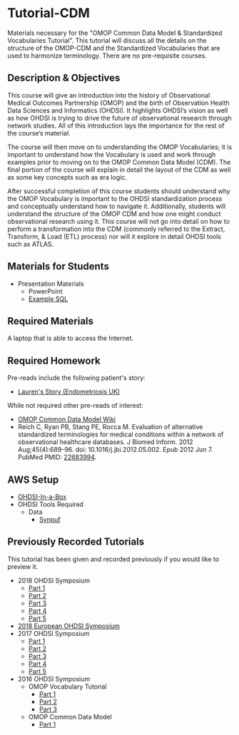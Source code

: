 # Tutorial-CDM
Materials necessary for the "OMOP Common Data Model & Standardized Vocabularies Tutorial".  This tutorial will discuss all the details on the structure of the OMOP-CDM and the Standardized Vocabularies that are used to harmonize terminology. There are no pre-requisite courses.

## Description & Objectives 
This course will give an introduction into the history of Observational Medical Outcomes Partnership (OMOP) and the birth of Observation Health Data Sciences and Informatics (OHDSI). It highlights OHDSI’s vision as well as how OHDSI is trying to drive the future of observational research through network studies. All of this introduction lays the importance for the rest of the course’s material. 

The course will then move on to understanding the OMOP Vocabularies; it is important to understand how the Vocabulary is used and work through examples prior to moving on to the OMOP Common Data Model (CDM). The final portion of the course will explain in detail the layout of the CDM as well as some key concepts such as era logic.

After successful completion of this course students should understand why the OMOP Vocabulary is important to the OHDSI standardization process and conceptually understand how to navigate it. Additionally, students will understand the structure of the OMOP CDM and how one might conduct observational research using it. This course will not go into detail on how to perform a transformation into the CDM (commonly referred to the Extract, Transform, & Load (ETL) process) nor will it explore in detail OHDSI tools such as ATLAS.

## Materials for Students
* Presentation Materials
	* PowerPoint
	* [Example SQL](https://github.com/OHDSI/Tutorial-CDM/blob/master/OMOP%20CDM%20Vocabulary%20Training.sql)

## Required Materials
A laptop that is able to access the Internet.

## Required Homework
Pre-reads include the following patient's story:
* [Lauren's Story (Endometriosis UK)](https://www.endometriosis-uk.org/laurens-story)

While not required other pre-reads of interest:

* [OMOP Common Data Model Wiki](https://github.com/OHDSI/CommonDataModel/wiki)
* Reich C, Ryan PB, Stang PE, Rocca M. Evaluation of alternative standardized terminologies for medical conditions within a network of observational healthcare databases. J Biomed Inform. 2012 Aug;45(4):689-96. doi: 10.1016/j.jbi.2012.05.002. Epub 2012 Jun 7. PubMed PMID: [22683994](https://www.ncbi.nlm.nih.gov/pubmed/22683994).

## AWS Setup

* [OHDSI-In-a-Box](https://github.com/OHDSI/OHDSI-in-a-Box)
* OHDSI Tools Required
	* Data
		* [Synpuf](https://github.com/OHDSI/ETL-CMS)

## Previously Recorded Tutorials
This tutorial has been given and recorded previously if you would like to preview it.

* 2018 OHDSI Symposium
	* [Part 1](https://www.youtube.com/watch?v=h4mZOBzcqsg)
	* [Part 2](https://www.youtube.com/watch?v=smFm4DHyb-c)
	* [Part 3](https://www.youtube.com/watch?v=kh47k-qBMYw)
	* [Part 4](https://www.youtube.com/watch?v=fD9W0VY1W0U)
	* [Part 5](https://www.youtube.com/watch?v=obBvy8g08QI)
* [2018 European OHDSI Symposium](https://www.youtube.com/watch?v=wLTpWVmuuxg)
* 2017 OHDSI Symposium
	* [Part 1](https://www.youtube.com/watch?v=BExsHYxkvTw)
	* [Part 2](https://www.youtube.com/watch?v=SkK6ytZqmfw)
	* [Part 3](https://www.youtube.com/watch?v=c4PpKKRhxo4)
	* [Part 4](https://www.youtube.com/watch?v=yW8CHT3DQHQ)
	* [Part 5](https://www.youtube.com/watch?v=iKsxwxOoIMQ)
* 2016 OHDSI Symposium
	* OMOP Vocabulary Tutorial
		* [Part 1](https://www.youtube.com/watch?v=3YXV95YueYE)
		* [Part 2](https://www.youtube.com/watch?v=P_9A7Jsnh68)
		* [Part 3](https://www.youtube.com/watch?v=nxf0vxxWV30)
	* OMOP Common Data Model
		* [Part 1](https://www.youtube.com/watch?v=T03GC4IBrLo)